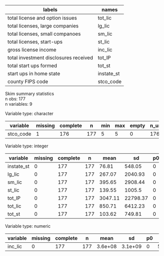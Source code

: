 

|                labels                 |   names    |
|---------------------------------------|------------|
|    total license and option issues    |  tot_lic   |
|    total licenses, large companies    |   lg_lic   |
|    total licenses, small companoes    |   sm_lic   |
|       total licenses, start-ups       |   st_lic   |
|         gross license income          |  inc_lic   |
| total investment disclosures received |   tot_IP   |
|        total start ups formed         |   tot_st   |
|        start ups in home state        | instate_st |
|           county FIPS code            | stco_code  |
Skim summary statistics  
 n obs: 177    
 n variables: 9    

Variable type: character

| variable  | missing | complete |  n  | min | max | empty | n_unique |
|-----------|---------|----------|-----|-----|-----|-------|----------|
| stco_code |    1    |   176    | 177 |  5  |  5  |   0   |   176    |

Variable type: integer

|  variable  | missing | complete |  n  |  mean   |    sd    | p0 | p25 | p50 | p75  | p100  |
|------------|---------|----------|-----|---------|----------|----|-----|-----|------|-------|
| instate_st |    0    |   177    | 177 |  76.81  |  548.05  | 0  |  3  | 16  |  42  | 7278  |
|   lg_lic   |    0    |   177    | 177 | 267.07  | 2040.93  | 0  |  4  | 24  | 150  | 27114 |
|   sm_lic   |    0    |   177    | 177 | 395.65  | 2908.44  | 0  |  6  | 36  | 237  | 38695 |
|   st_lic   |    0    |   177    | 177 | 139.55  |  1005.5  | 0  |  6  | 29  |  80  | 13376 |
|   tot_IP   |    0    |   177    | 177 | 3047.11 | 22798.37 | 0  | 110 | 517 | 1694 | 3e+05 |
|  tot_lic   |    0    |   177    | 177 | 850.71  | 6412.23  | 0  | 18  | 108 | 516  | 85353 |
|   tot_st   |    0    |   177    | 177 | 103.62  |  749.81  | 0  |  4  | 22  |  57  | 9963  |

Variable type: numeric

| variable | missing | complete |  n  |  mean   |   sd    | p0 |  p25   |   p50   |   p75   |  p100   |
|----------|---------|----------|-----|---------|---------|----|--------|---------|---------|---------|
| inc_lic  |    0    |   177    | 177 | 3.6e+08 | 3.1e+09 | 0  | 588647 | 9738011 | 5.9e+07 | 4.1e+10 |
